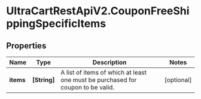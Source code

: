 # UltraCartRestApiV2.CouponFreeShippingSpecificItems

## Properties

Name | Type | Description | Notes
------------ | ------------- | ------------- | -------------
**items** | **[String]** | A list of items of which at least one must be purchased for coupon to be valid. | [optional] 


